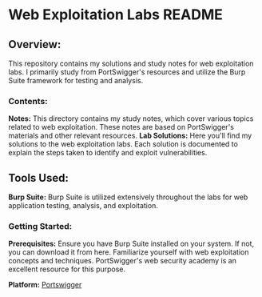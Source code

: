 # Web Exploitation Labs README
## Overview:
This repository contains my solutions and study notes for web exploitation labs. I primarily study from PortSwigger's resources and utilize the Burp Suite framework for testing and analysis.

### Contents:
**Notes:**
This directory contains my study notes, which cover various topics related to web exploitation. These notes are based on PortSwigger's materials and other relevant resources.
**Lab Solutions:**
Here you'll find my solutions to the web exploitation labs. Each solution is documented to explain the steps taken to identify and exploit vulnerabilities.
## Tools Used:
**Burp Suite:**
Burp Suite is utilized extensively throughout the labs for web application testing, analysis, and exploitation.
### Getting Started:
**Prerequisites:**
Ensure you have Burp Suite installed on your system. If not, you can download it from here.
Familiarize yourself with web exploitation concepts and techniques. PortSwigger's web security academy is an excellent resource for this purpose.

**Platform:** [Portswigger](https://www.portswigger.net)
